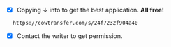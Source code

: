 - [x] Copying ↓ into to get the best application.
**All free!**
```
  https://cowtransfer.com/s/24f7232f904a40
```
- [x] Contact the writer to get permission. 
